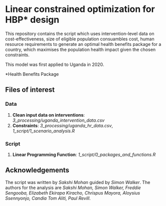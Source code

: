 # Linear constrained optimization for HBP* design

This repository contains the script which uses intervention-level data on cost-effectiveness, size of eligible population consuambles cost, human resource requirements 
to generate an optimal health benefits package for a country, which maximises the population health impact given the chosen constraints. 

This model was first applied to Uganda in 2020. 

*Health Benefits Package

## Files of interest
### Data
1. **Clean input data on interventions**: _3_processing/uganda_intervention_data.csv_
2. **Constraints**: _3_processing/uganda_hr_data.csv_, _1_script/1_scenario_analysis.R_

### Script
1. **Linear Programming Function**: _1_script/0_packages_and_functions.R_

## Acknowledgements 
The script was written by _Sakshi Mohan_ guided by _Simon Walker_. The authors for the analysis are _Sakshi Mohan, Simon Walker, Freddie Sengooba, Elizabeth Ekirapa Kiracho, Chrispus Mayora, Aloysius Ssennyonjo, Candia Tom Aliti, Paul Revill_.
